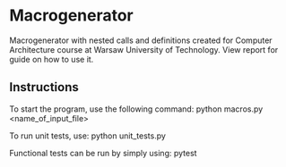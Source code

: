 # Macrogenerator
Macrogenerator with nested calls and definitions created for Computer Architecture course at Warsaw University of Technology.
View report for guide on how to use it.
## Instructions
To start the program, use the following command: 
python macros.py <name_of_input_file>

To run unit tests, use:
python unit_tests.py

Functional tests can be run by simply using:
pytest
